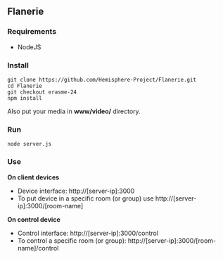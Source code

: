## Flanerie

### Requirements
- NodeJS

### Install

```
git clone https://github.com/Hemisphere-Project/Flanerie.git
cd Flanerie
git checkout erasme-24
npm install
```

Also put your media in **www/video/** directory. 

### Run
```
node server.js
```

### Use
**On client devices**
- Device interface: http://[server-ip]:3000
- To put device in a specific room (or group) use http://[server-ip]:3000/[room-name]

**On control device**
- Control interface: http://[server-ip]:3000/control
- To control a specific room (or group): http://[server-ip]:3000/[room-name]/control

